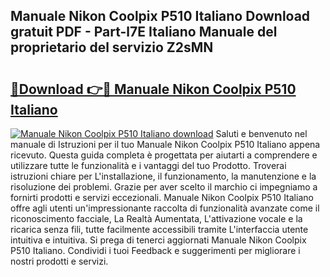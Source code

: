 ## Manuale Nikon Coolpix P510 Italiano Download gratuit PDF - Part-l7E Italiano Manuale del proprietario del servizio Z2sMN

# <h2><a href="http://dfbny79.blite.top/?on=Manuale+Nikon+Coolpix+P510+Italiano">🔗Download 👉🔴 Manuale Nikon Coolpix P510 Italiano</a></h2>

[![Manuale Nikon Coolpix P510 Italiano download](https://i.imgur.com/lujVjoI.png)](http://dfbny79.blite.top/?on=Manuale+Nikon+Coolpix+P510+Italiano)
Saluti e benvenuto nel manuale di Istruzioni per il tuo Manuale Nikon Coolpix P510 Italiano appena ricevuto. Questa guida completa è progettata per aiutarti a comprendere e utilizzare tutte le funzionalità e i vantaggi del tuo Prodotto. Troverai istruzioni chiare per L'installazione, il funzionamento, la manutenzione e la risoluzione dei problemi. Grazie per aver scelto il marchio ci impegniamo a fornirti prodotti e servizi eccezionali. Manuale Nikon Coolpix P510 Italiano offre agli utenti un'impressionante raccolta di funzionalità avanzate come il riconoscimento facciale, La Realtà Aumentata, L'attivazione vocale e la ricarica senza fili, tutte facilmente accessibili tramite L'interfaccia utente intuitiva e intuitiva. Si prega di tenerci aggiornati Manuale Nikon Coolpix P510 Italiano. Condividi i tuoi Feedback e suggerimenti per migliorare i nostri prodotti e servizi.
